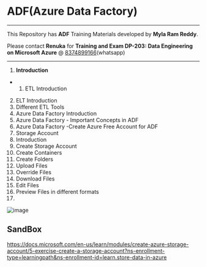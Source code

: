 # ADF(Azure Data Factory)
----
This Repository has **ADF** Training Materials developed by **Myla Ram Reddy**.

Please contact **Renuka** for **Training and Exam DP-203: Data Engineering on Microsoft Azure** @ [8374899166](https://wa.me/918374899166)(whatsapp)

----
1. **Introduction**
  - 1. ETL Introduction
  2. ELT Introduction
  3. Different ETL Tools
  4. Azure Data Factory Introduction
  5. Azure Data Factory - Important Concepts in ADF
  6. Azure Data Factory -Create Azure Free Account for ADF
2. Storage Account
  1. Introduction
  2. Create Storage Account
  3. Create Containers
  4. Create Folders
  5. Upload Files
  6. Override Files
  7. Download Files
  8. Edit Files
  9. Preview Files in different formats
3. 
![image](https://user-images.githubusercontent.com/20516321/208840649-b1a4e81f-4ade-48fd-8baf-a73ba4000bce.png)



## SandBox

https://docs.microsoft.com/en-us/learn/modules/create-azure-storage-account/5-exercise-create-a-storage-account?ns-enrollment-type=learningpath&ns-enrollment-id=learn.store-data-in-azure
